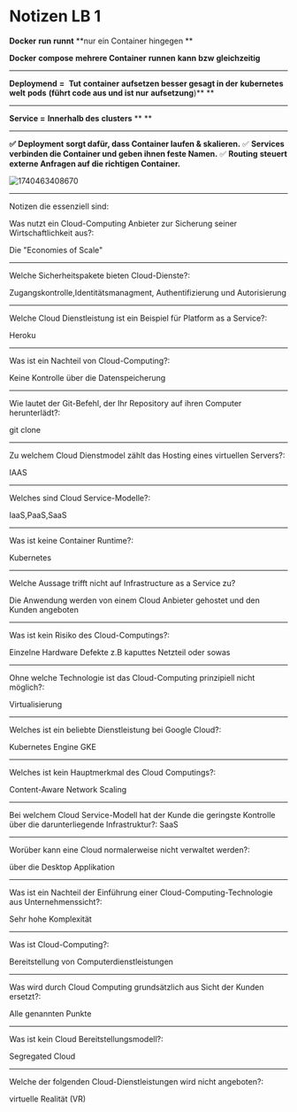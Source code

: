 # Notizen LB 1


**Docker** **run** **runnt** **nur ein Container hingegen **

**Docker** **compose** **mehrere Container** **runnen** **kann** **bzw** **gleichzeitig**

---

**Deploymend** **=   Tut** **container** **aufsetzen besser gesagt in der** **kubernetes** **welt** **pods** **(führt code aus und ist nur** **aufsetzung**)** **

---

**Service =  Innerhalb des** **clusters** ** **

---

**✅** **Deployment** **sorgt dafür, dass Container laufen & skalieren.**
✅ **Services** **verbinden die Container und geben ihnen feste Namen.**
✅ **Routing** **steuert externe Anfragen auf die richtigen Container.**



![1740463408670](image/LB_1_Notizen/1740463408670.png)


---

Notizen die essenziell sind:

Was nutzt ein Cloud-Computing Anbieter zur Sicherung seiner Wirtschaftlichkeit aus?:

Die "Economies of Scale"

---

Welche Sicherheitspakete bieten Cloud-Dienste?:

Zugangskontrolle,Identitätsmanagment, Authentifizierung und Autorisierung

---



Welche Cloud Dienstleistung ist ein Beispiel für Platform as a Service?:

Heroku

---

Was ist ein Nachteil von Cloud-Computing?:

Keine Kontrolle über die Datenspeicherung

---



Wie lautet der Git-Befehl, der Ihr Repository auf ihren Computer herunterlädt?:

git clone

---

Zu welchem Cloud Dienstmodel zählt das Hosting eines virtuellen Servers?:

IAAS

---

Welches sind Cloud Service-Modelle?:

IaaS,PaaS,SaaS

---

Was ist keine Container Runtime?:

Kubernetes

---

Welche Aussage trifft nicht auf Infrastructure as a Service zu? 

Die Anwendung werden von einem Cloud Anbieter gehostet und den Kunden angeboten

---

Was ist kein Risiko des Cloud-Computings?:

Einzelne Hardware Defekte z.B kaputtes Netzteil oder sowas

---

Ohne welche Technologie ist das Cloud-Computing prinzipiell nicht möglich?:

Virtualisierung

---

Welches ist ein beliebte Dienstleistung bei Google Cloud?:

Kubernetes Engine GKE

---

Welches ist kein Hauptmerkmal des Cloud Computings?:

Content-Aware Network Scaling

---

Bei welchem Cloud Service-Modell hat der Kunde die geringste Kontrolle über die darunterliegende Infrastruktur?:
SaaS

---

Worüber kann eine Cloud normalerweise nicht verwaltet werden?:

über die Desktop Applikation

---

Was ist ein Nachteil der Einführung einer Cloud-Computing-Technologie aus Unternehmenssicht?:


Sehr hohe Komplexität

---

Was ist Cloud-Computing?:

Bereitstellung von Computerdienstleistungen

---

Was wird durch Cloud Computing grundsätzlich aus Sicht der Kunden ersetzt?:

Alle genannten Punkte

---

Was ist kein Cloud Bereitstellungsmodell?:

Segregated Cloud

---

Welche der folgenden Cloud-Dienstleistungen wird nicht angeboten?:

virtuelle Realität (VR)
